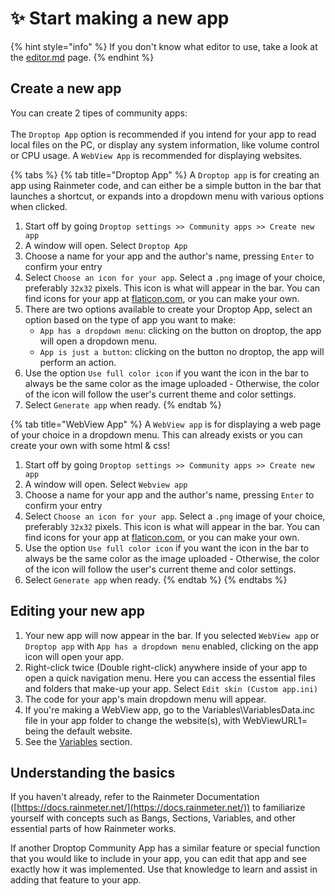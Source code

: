 # ✨ Start making a new app

{% hint style="info" %}
If you don't know what editor to use, take a look at the [editor.md](../tips/editor.md "mention") page.
{% endhint %}

## Create a new app

You can create 2 tipes of community apps:\
\
The `Droptop App` option is recommended if you intend for your app to read local files on the PC, or display any system information, like volume control or CPU usage. A `WebView App` is recommended for displaying websites.

{% tabs %}
{% tab title="Droptop App" %}
A `Droptop app` is  for creating an app using Rainmeter code, and can either be a simple button in the bar that launches a shortcut, or expands into a dropdown menu with various options when clicked.

1. Start off by going `Droptop settings >> Community apps >> Create new app`
2. A window will open. Select `Droptop App`
3. Choose a name for your app and the author's name, pressing `Enter` to confirm your entry
4. Select `Choose an icon for your app`. Select a `.png` image of your choice, preferably `32x32` pixels. This icon is what will appear in the bar. You can find icons for your app at [flaticon.com](https://flaticon.com), or you can make your own.
5. There are two options available to create your Droptop App, select an option based on the type of app you want to make:
   * `App has a dropdown menu`: clicking on the button on droptop, the app will open a dropdown menu.
   * `App is just a button`: clicking on the button no droptop, the app will perform an action.
6. Use the option `Use full color icon` if you want the icon in the bar to always be the same color as the image uploaded - Otherwise, the color of the icon will follow the user's current theme and color settings.
7. Select `Generate app` when ready.
{% endtab %}

{% tab title="WebView App" %}
A `WebView app` is for displaying a web page of your choice in a dropdown menu. This can already exists or you can create your own with some html & css!

1. Start off by going `Droptop settings >> Community apps >> Create new app`
2. A window will open. Select `Webview app`
3. Choose a name for your app and the author's name, pressing `Enter` to confirm your entry
4. Select `Choose an icon for your app`. Select a `.png` image of your choice, preferably `32x32` pixels. This icon is what will appear in the bar. You can find icons for your app at [flaticon.com](https://flaticon.com), or you can make your own.
5. Use the option `Use full color icon` if you want the icon in the bar to always be the same color as the image uploaded - Otherwise, the color of the icon will follow the user's current theme and color settings.
6. Select `Generate app` when ready.
{% endtab %}
{% endtabs %}

## Editing your new app

1. Your new app will now appear in the bar. If you selected `WebView app` or `Droptop app` with `App has a dropdown menu` enabled, clicking on the app icon will open your app.
2. Right-click twice (Double right-click) anywhere inside of your app to open a quick navigation menu. Here you can access the essential files and folders that make-up your app. Select `Edit skin (Custom app.ini)`
3. The code for your app's main dropdown menu will appear.
4. If you're making a WebView app, go to the Variables\VariablesData.inc file in your app folder to change the website(s), with WebViewURL1= being the default website.&#x20;
5. See the [Variables](variables.md) section.&#x20;

## Understanding the basics

If you haven't already, refer to the Rainmeter Documentation ([https://docs.rainmeter.net/](https://docs.rainmeter.net/)) to familiarize yourself with concepts such as Bangs, Sections, Variables, and other essential parts of how Rainmeter works.&#x20;

If another Droptop Community App has a similar feature or special function that you would like to include in your app, you can edit that app and see exactly how it was implemented. Use that knowledge to learn and assist in adding that feature to your app.
